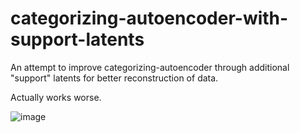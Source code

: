 # categorizing-autoencoder-with-support-latents
An attempt to improve categorizing-autoencoder through additional "support" latents for better reconstruction of data.

Actually works worse.

![image](https://user-images.githubusercontent.com/85038909/208410499-358cb9eb-8a1f-43d5-9014-d8245da84068.png)

